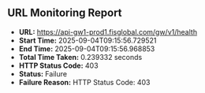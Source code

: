 ## URL Monitoring Report

- **URL:** https://api-gw1-prod1.fisglobal.com/gw/v1/health
- **Start Time:** 2025-09-04T09:15:56.729521
- **End Time:** 2025-09-04T09:15:56.968853
- **Total Time Taken:** 0.239332 seconds
- **HTTP Status Code:** 403
- **Status:** Failure
- **Failure Reason:** HTTP Status Code: 403
